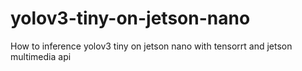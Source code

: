 # yolov3-tiny-on-jetson-nano
How to inference yolov3 tiny on jetson nano with tensorrt and jetson multimedia api
